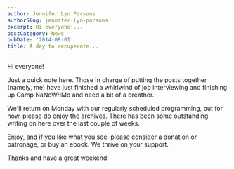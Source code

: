 ```yaml
---
author: Jennifer Lyn Parsons
authorSlug: jennifer-lyn-parsons
excerpt: Hi everyone!...
postCategory: News
pubDate: '2014-08-01'
title: A day to recuperate...
---
```

Hi everyone!

Just a quick note here. Those in charge of putting the posts together (namely, me) have just finished a whirlwind of job interviewing and finishing up Camp NaNoWriMo and need a bit of a breather.

We'll return on Monday with our regularly scheduled programming, but for now, please do enjoy the archives. There has been some outstanding writing on here over the last couple of weeks.

Enjoy, and if you like what you see, please consider a donation or patronage, or buy an ebook. We thrive on your support.

Thanks and have a great weekend!